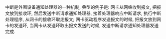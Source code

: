 
中断是外围设备通知处理器的一种机制, 典型的例子是: 网卡从网络收到报文, 把报文放到接收环, 然后发送中断请求通知处理器, 接着处理器响应中断请求, 执行中断处理程序, 从网卡的接收环取走报文; 网卡驱动程序发送报文的时候, 把报文放到网卡的发送环, 当网卡从发送环取出报文发送的时候, 发送中断请求通知处理器发送完成.

